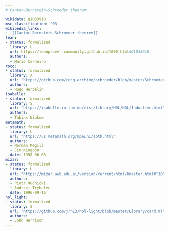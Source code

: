 ```yaml
---
# Cantor–Bernstein–Schroeder theorem

wikidata: Q1033910
msc_classification: '03'
wikipedia_links:
- '[[Cantor–Bernstein–Schroeder theorem]]'
lean:
- status: formalized
  library: L
  url: https://leanprover-community.github.io/1000.html#Q1033910
  authors:
  - Mario Carneiro
rocq:
- status: formalized
  library: X
  url: "https://github.com/rocq-archive/schroeder/blob/master/Schroeder.v"
  authors:
  - Hugo Herbelin
isabelle:
- status: formalized
  library: S
  url: "https://isabelle.in.tum.de/dist/library/HOL/HOL/Inductive.html"
  authors:
  - Tobias Nipkow
metamath:
- status: formalized
  library: L
  url: "https://us.metamath.org/mpeuni/sbth.html"
  authors:
  - Norman Megill
  - Jim Kingdon
  date: 1998-06-08
mizar:
- status: formalized
  library: L
  url: "https://mizar.uwb.edu.pl/version/current/html/knaster.html#T10"
  authors:
  - Piotr Rudnicki
  - Andrzej Trybulec
  date: 1996-09-16
hol_light:
- status: formalized
  library: S
  url: "https://github.com/jrh13/hol-light/blob/master/Library/card.ml"
  authors:
  - John Harrison
---
```

